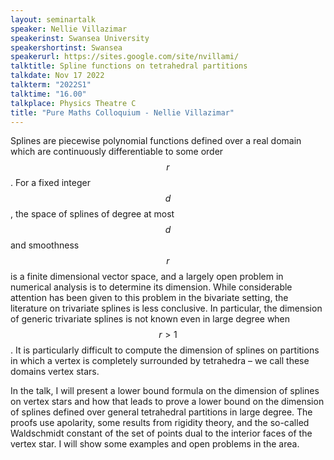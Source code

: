 ```yaml
---
layout: seminartalk
speaker: Nellie Villazimar
speakerinst: Swansea University
speakershortinst: Swansea
speakerurl: https://sites.google.com/site/nvillami/
talktitle: Spline functions on tetrahedral partitions
talkdate: Nov 17 2022
talkterm: "2022S1"
talktime: "16.00"
talkplace: Physics Theatre C
title: "Pure Maths Colloquium - Nellie Villazimar"
---
```


Splines are piecewise polynomial functions defined over a real domain which are continuously differentiable to some order $$r$$.  For a fixed integer $$d$$, the space of splines of degree at most $$d$$ and smoothness $$r$$ is a finite dimensional vector space, and a largely open problem in numerical analysis is to determine its dimension. While considerable attention has been given to this problem in the bivariate setting, the literature on trivariate splines is less conclusive. In particular, the dimension of generic trivariate splines is not known even in large degree when $$r > 1$$. It is particularly difficult to compute the dimension of splines on partitions in which a vertex is completely surrounded by tetrahedra – we call these domains vertex stars.

In the talk, I will present a lower bound formula on the dimension of splines on vertex stars and how that leads to prove a lower bound on the dimension of splines defined over general tetrahedral partitions in large degree. The proofs use apolarity, some results from rigidity theory, and the so-called Waldschmidt constant of the set of points dual to the interior faces of the vertex star. I will show some examples and open problems in the area.
